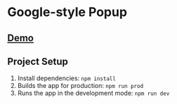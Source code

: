 # Google-style Popup

## [Demo](https://kaizengami.github.io/Google-style-Popup/dist/) 

## Project Setup

1. Install dependencies: `npm install`
2. Builds the app for production: `npm run prod` 
3. Runs the app in the development mode: `npm run dev` 
